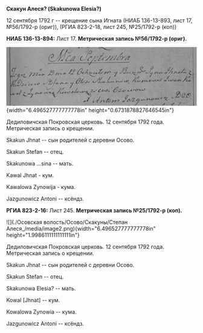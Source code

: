 **Скакун Алеся? (Skakunowa Elesia?)**

12 сентября 1792 г -- крещение сына Игната (НИАБ 136-13-893, лист 17,
№56/1792-р (ориг)), (РГИА 823-2-18, лист 245, №25/1792-р (коп))

**НИАБ 136-13-894:** Лист 17. **Метрическая запись №56/1792-р (ориг).**

![](./media/0e235f0708d68daab1f642089d58f29e4eaa433b.png){width="6.496527777777778in"
height="0.6731878827646545in"}

Дедиловичская Покровская церковь. 12 сентября 1792 года. Метрическая
запись о крещении.

Skakun Jhnat -- сын родителей с деревни Осовo.

Skakun Stefan -- отец.

Skakunowa \...sina -- мать.

Kawal Jhnat - кум.

Kawalowa Zynowija - кума.

Jazgunowicz Antoni -- ксёндз.

**РГИА 823-2-16:** Лист 245. **Метрическая запись №25/1792-р (коп).**

![](./Осовская волость/Осово/Скакуны/Степан Алеся_/media/image2.png){width="6.496527777777778in"
height="1.9986111111111111in"}

Дедиловичская Покровская церковь. 12 сентября 1792 года. Метрическая
запись о крещении.

Skakun Jhnat -- сын родителей с деревни Осово.

Skakun Stefan -- отец.

Skakunowa Elesia? -- мать.

Kowal \[Jhnat\] -- кум.

Kowalowa Zynowia -- кума.

Jazgunowicz Antoni -- ксёндз.
